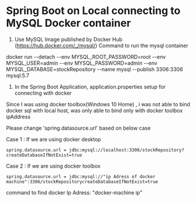 # Spring Boot on Local connecting to MySQL Docker container

1. Use MySQL Image published by Docker Hub (https://hub.docker.com/_/mysql/)
   Command to run the mysql container

docker run --detach --env MYSQL_ROOT_PASSWORD=root --env MYSQL_USER=admin --env MYSQL_PASSWORD=admin --env MYSQL_DATABASE=stockRepository --name mysql --publish 3306:3306 mysql:5.7

1. In the Spring Boot Application,  application.properties setup for connecting with docker

Since I was using docker toolbox(Windows 10 Home) , i was not able to bind docker sql with local host, was only able to bind only with docker toolbox ipAddress

  Please change 'spring.datasource.url' based on below case

  Case 1 : If we are using docker desktop
  
`spring.datasource.url = jdbc:mysql://localhost:3306/stockRepository?createDatabaseIfNotExist=true`

  Case 2 : If we are using docker toolbox
  
`spring.datasource.url = jdbc:mysql://"ip Adress of docker machine":3306/stockRepositorycreateDatabaseIfNotExist=true`

   command to find docker Ip Adress:
      "docker-machine ip"

